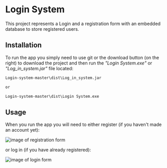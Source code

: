 # Login System

This project represents а Login and a registration form with an embedded database to store registered users.

## Installation

To run the app you simply need to use git or the download button (on the right) to download the project and then run the *"Login System.exe"* or *"Log_in_system.jar"* file located:

```bash
Login-system-master\dist\Log_in_system.jar

or

Login-system-master\dist\Login System.exe
```

## Usage

When you run the app you will need to either register (if you haven't made an account yet):

![image of registration form](https://i.ibb.co/ryGPfbK/118999815-1051171315340436-4622620464598436394-n.png)

or log in (if you have already registered):

![image of login form](https://i.ibb.co/KqZSxq9/119010638-683589398934432-8340429542884170875-n.png)




